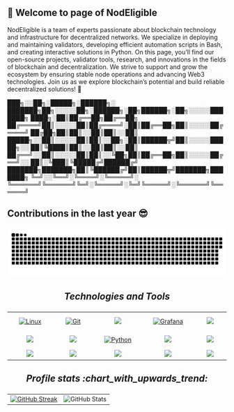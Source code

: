 ## 👋 Welcome to page of NodEligible

NodEligible is a team of experts passionate about blockchain technology and infrastructure for decentralized networks. We specialize in deploying and maintaining validators, developing efficient automation scripts in Bash, and creating interactive solutions in Python.
On this page, you’ll find our open-source projects, validator tools, research, and innovations in the fields of blockchain and decentralization. We strive to support and grow the ecosystem by ensuring stable node operations and advancing Web3 technologies.
Join us as we explore blockchain’s potential and build reliable decentralized solutions! :muscle:

  ███╗░░██╗░█████╗░██████╗░  ███████╗██╗░░░░░██╗░██████╗░██╗██████╗░██╗░░░░░███████╗
  ████╗░██║██╔══██╗██╔══██╗  ██╔════╝██║░░░░░██║██╔════╝░██║██╔══██╗██║░░░░░██╔════╝
  ██╔██╗██║██║░░██║██║░░██║  █████╗░░██║░░░░░██║██║░░██╗░██║██████╦╝██║░░░░░█████╗░░
  ██║╚████║██║░░██║██║░░██║  ██╔══╝░░██║░░░░░██║██║░░╚██╗██║██╔══██╗██║░░░░░██╔══╝░░
  ██║░╚███║╚█████╔╝██████╔╝  ███████╗███████╗██║╚██████╔╝██║██████╦╝███████╗███████╗
  ╚═╝░░╚══╝░╚════╝░╚═════╝░  ╚══════╝╚══════╝╚═╝░╚═════╝░╚═╝╚═════╝░╚══════╝╚══════╝

## Сontributions in the last year :sunglasses:

###

<p align="center">
 <img width="880" src="assets/github-snake.svg" alt="snake"/>
</p>

###

<h2 align='center'><i>Technologies and Tools</i></h2>

###

<table width="100%">
<tr>
    <td align='center' width="190">
        <a href="https://www.linux.org/pages/download/" target="_blank">
            <img style="margin: 10px" src="https://profilinator.rishav.dev/skills-assets/linux-original.svg" 
                 alt="Linux" height="50" />
        </a>
    </td>
    <td align='center' width="190">
        <a href="https://github.com/" target="_blank">
            <img style="margin: 10px" src="https://profilinator.rishav.dev/skills-assets/git-scm-icon.svg" alt="Git" height="50" />
        </a>
    </td>
    <td align='center' width="190">
        <a href="https://www.gnu.org/software/bash/" target="_blank">
            <img src="https://www.vectorlogo.zone/logos/gnu_bash/gnu_bash-official.svg">
        </a>
    </td>
    <td align='center' width="190">
        <a href="https://grafana.com/" target="_blank">
            <img style="margin: 10px" src="https://profilinator.rishav.dev/skills-assets/grafana.png" alt="Grafana" height="50" />
        </a>
    </td>
    <td align='center' width="190">
        <a href="https://curl.se/" target="_blank">
            <img src="https://www.vectorlogo.zone/logos/curl_haxx/curl_haxx-ar21.svg">
        </a>
    </td>
</tr>
<tr>
    <td align='center' width="190">
        <a href="https://go.dev/" target="_blank">
            <img src="https://www.vectorlogo.zone/logos/golang/golang-official.svg" width="110">
        </a>
    </td>
    <td align='center' width="190">
        <a href="https://www.rust-lang.org/" target="_blank">
            <img src="https://www.vectorlogo.zone/logos/rust-lang/rust-lang-official.svg">
        </a>
    </td>
    <td align='center' width="190">
        <a href="https://www.python.org/" target="_blank">
            <img style="margin: 10px" src="https://profilinator.rishav.dev/skills-assets/python-original.svg" alt="Python" height="50" />
        </a>
    </td>
    <td align='center' width="190">
        <a href="https://www.termius.com/" target="_blank">
            <img src="https://raw.githubusercontent.com/PapirusDevelopmentTeam/papirus-icon-theme/master/Papirus/64x64/apps/termius-app.svg">
        </a>
    </td>
    <td align='center' width="190">
        <a href="https://www.docker.com/" target="_blank">
            <img src="https://www.vectorlogo.zone/logos/docker/docker-icon.svg">
        </a>
    </td>
</tr>
<tr>
    <td align='center' width="190">
        <a href="https://prometheus.io/" target="_blank">
            <img src="https://www.vectorlogo.zone/logos/prometheusio/prometheusio-ar21.svg">
        </a>
    </td>
    <td align='center' width="190">
        <a href="https://ubuntu.com/" target="_blank">
            <img src="https://www.vectorlogo.zone/logos/ubuntu/ubuntu-ar21.svg">
        </a>
    </td>
    <td align='center' width="190">
        <a href="https://nodejs.org/" target="_blank">
            <img src="https://www.vectorlogo.zone/logos/nodejs/nodejs-ar21.svg">
        </a>
    </td>
    <td align='center' width="190">
        <a href="https://www.openssl.org/" target="_blank">
            <img src="https://www.vectorlogo.zone/logos/openssl/openssl-ar21.svg">
        </a>
    </td>
    <td align='center' width="190">
        <a href="https://contabo.com/" target="_blank">
            <img src="https://cdn.european-alternatives.eu/productLogo/117245d4-f94b-415d-857f-1357bb258337/contabo-logo.svg">
        </a>
    </td>
</tr>
</table>


###

<h2 align='center'><i>Profile stats :chart_with_upwards_trend:</i></h2>

###

<table>
  <tr>
    <td>
      <a href="https://git.io/streak-stats">
        <img src="https://github-readme-streak-stats.herokuapp.com?user=NodEligible&theme=sunset-gradient&card_width=420&card_height=194" alt="GitHub Streak"/>
      </a>
    </td>
    <td>
      <img src="https://github-readme-stats.vercel.app/api?username=NodEligible&theme=ambient_gradient&show_icons=true" alt="GitHub Stats"/>
    </td>
  </tr>
</table>
